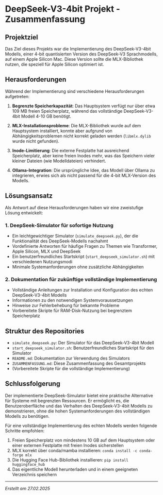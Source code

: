 # DeepSeek-V3-4bit Projekt - Zusammenfassung

## Projektziel

Das Ziel dieses Projekts war die Implementierung des DeepSeek-V3-4bit Modells, einer 4-bit quantisierten Version des DeepSeek-V3 Sprachmodells, auf einem Apple Silicon Mac. Diese Version sollte die MLX-Bibliothek nutzen, die speziell für Apple Silicon optimiert ist.

## Herausforderungen

Während der Implementierung sind verschiedene Herausforderungen aufgetreten:

1. **Begrenzte Speicherkapazität**: Das Hauptsystem verfügt nur über etwa 109 MB freien Speicherplatz, während das vollständige DeepSeek-V3-4bit Modell 4-10 GB benötigt.

2. **MLX-Installationsprobleme**: Die MLX-Bibliothek wurde auf dem Hauptsystem installiert, konnte aber aufgrund von Abhängigkeitsproblemen nicht korrekt geladen werden (`libmlx.dylib` wurde nicht gefunden).

3. **Inode-Limitierung**: Die externe Festplatte hat ausreichend Speicherplatz, aber keine freien Inodes mehr, was das Speichern vieler kleiner Dateien (wie Modelldateien) verhindert.

4. **Ollama-Integration**: Die ursprüngliche Idee, das Modell über Ollama zu integrieren, erwies sich als nicht passend für die 4-bit MLX-Version des Modells.

## Lösungsansatz

Als Antwort auf diese Herausforderungen haben wir eine zweistufige Lösung entwickelt:

### 1. DeepSeek-Simulator für sofortige Nutzung

- Ein leichtgewichtiger Simulator (`simulate_deepseek.py`), der die Funktionalität des DeepSeek-Modells nachahmt
- Vordefinierte Antworten für häufige Fragen zu Themen wie Transformer, Apple Silicon, MLX und DeepSeek
- Ein benutzerfreundliches Startskript (`start_deepseek_simulator.sh`) mit verschiedenen Nutzungsmodi
- Minimale Systemanforderungen ohne zusätzliche Abhängigkeiten

### 2. Dokumentation für zukünftige vollständige Implementierung

- Vollständige Anleitungen zur Installation und Konfiguration des echten DeepSeek-V3-4bit Modells
- Informationen zu den notwendigen Systemvoraussetzungen
- Hinweise zur Fehlerbehebung für bekannte Probleme
- Vorbereitete Skripte für RAM-Disk-Nutzung bei begrenztem Speicherplatz

## Struktur des Repositories

- `simulate_deepseek.py`: Der Simulator für das DeepSeek-V3-4bit Modell
- `start_deepseek_simulator.sh`: Benutzerfreundliches Startskript für den Simulator
- `README.md`: Dokumentation zur Verwendung des Simulators
- `ZUSAMMENFASSUNG.md`: Diese Zusammenfassung des Gesamtprojekts
- (Vorbereitete Skripte für die vollständige Implementierung)

## Schlussfolgerung

Der implementierte DeepSeek-Simulator bietet eine praktische Alternative für Systeme mit begrenzten Ressourcen. Er ermöglicht es, die Benutzeroberfläche und das Verhalten des DeepSeek-V3-4bit Modells zu demonstrieren, ohne die hohen Systemanforderungen des vollständigen Modells zu benötigen.

Für eine vollständige Implementierung des echten Modells werden folgende Schritte empfohlen:

1. Freien Speicherplatz von mindestens 10 GB auf dem Hauptsystem oder einer externen Festplatte mit freien Inodes sicherstellen
2. MLX korrekt über conda/mamba installieren: `conda install -c conda-forge mlx`
3. Die Hugging Face Hub-Bibliothek installieren: `pip install huggingface_hub`
4. Das eigentliche Modell herunterladen und in einem geeigneten Verzeichnis speichern

---

*Erstellt am 27.02.2025* 